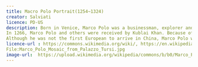 ```yaml
---
title: Macro Polo Portrait(1254~1324)
creator: Salviati
licence: PD-US	
description: Born in Venice, Marco Polo was a businessman, explorer and writer who crossed Asia along the Silk Road from 1271 to 1295. His travels are recorded in the travels of Marco Polo. This book describes the mysterious culture and internal operation of the eastern world at that time, including the wealth and huge scale of Mongolia Empire and Yuan Dynasty, so that they can have a comprehensive understanding of Asian cities and countries such as China, Persia, India and Japan for the first time.
In 1266, Marco Polo and others were received by Kublai Khan. Because of his wisdom and humility, they were soon appointed as foreign envoys of Khan and sent to the whole empire and many diplomatic missions in Southeast Asia. As part of this appointment, Marco Polo traveled extensively in China, lived on the land of the emperor for 17 years, and saw many things that Europeans did not know before.
Although he was not the first European to arrive in China, Marco Polo was the first to leave a detailed experience. This record about the East gives Europeans a clear understanding of the geography and national customs of Eastern countries, especially China.
licence-url : https://commons.wikimedia.org/wiki/, https://en.wikipedia.org/wiki/Marco_Polo#Narrative
File:Marco_Polo_Mosaic_from_Palazzo_Tursi.jpg
image-url:  https://upload.wikimedia.org/wikipedia/commons/b/b0/Marco_Polo_Mosaic_from_Palazzo_Tursi.jpg
---
```

